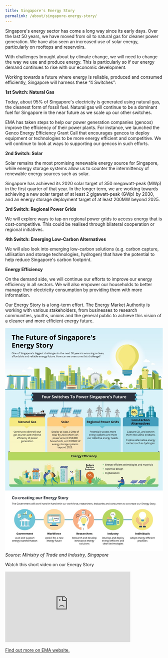 ```yaml
---
title: Singapore's Energy Story
permalink: /about/singapore-energy-story/
---
```

Singapore's energy sector has come a long way since its early days. Over the last 50 years, we have moved from oil to natural gas for cleaner power generation. We have also seen an increased use of solar energy, particularly on rooftops and reservoirs.

With challenges brought about by climate change, we will need to change the way we use and produce energy. This is particularly so if our energy demand continues to rise with our economic development.

Working towards a future where energy is reliable, produced and consumed efficiently, Singapore will harness these “4 Switches”:

**1st Switch: Natural Gas**  

Today, about 95% of Singapore's electricity is generated using natural gas, the cleanest form of fossil fuel. Natural gas will continue to be a dominant fuel for Singapore in the near future as we scale up our other switches. 

EMA has taken steps to help our power generation companies (gencos) improve the efficiency of their power plants. For instance, we launched the Genco Energy Efficiency Grant Call that encourages gencos to deploy equipment or technologies to be more energy efficient and competitive. We will continue to look at ways to supporting our gencos in such efforts.

**2nd Switch: Solar**  

Solar remains the most promising renewable energy source for Singapore, while energy storage systems allow us to counter the intermittency of renewable energy sources such as solar.

Singapore has achieved its 2020 solar target of 350 megawatt-peak (MWp) in the first quarter of that year. In the longer term, we are working towards achieving a new solar target of at least 2 gigawatt-peak (GWp) by 2030, and an energy storage deployment target of at least 200MW beyond 2025.

**3rd Switch: Regional Power Grids**  

We will explore ways to tap on regional power grids to access energy that is cost-competitive. This could be realised through bilateral cooperation or regional initiatives.

**4th Switch: Emerging Low-Carbon Alternatives**  

We will also look into emerging low-carbon solutions (e.g. carbon capture, utilisation and storage technologies, hydrogen) that have the potential to help reduce Singapore's carbon footprint.

**Energy Efficiency**

On the demand side, we will continue our efforts to improve our energy efficiency in all sectors. We will also empower our households to better manage their electricity consumption by providing them with more information.

Our Energy Story is a long-term effort. The Energy Market Authority is working with various stakeholders, from businesses to research communities, youths, unions and the general public to achieve this vision of a cleaner and more efficient energy future.

![Future Singapore Energy Story Infographic](/images/about/future-sg-energy-story-infographic_20191029.jpg)
*Source: Ministry of Trade and Industry, Singapore*

Watch this short video on our Energy Story
<iframe width="400" height="225" src="https://www.youtube.com/embed/WVzvLXUwcUs" frameborder="0" allowfullscreen="" allow="accelerometer; autoplay; encrypted-media; gyroscope; picture-in-picture"></iframe>

<a href="https://www.ema.gov.sg/our-energy-story.aspx" target="_blank">Find out more on EMA website.</a>
